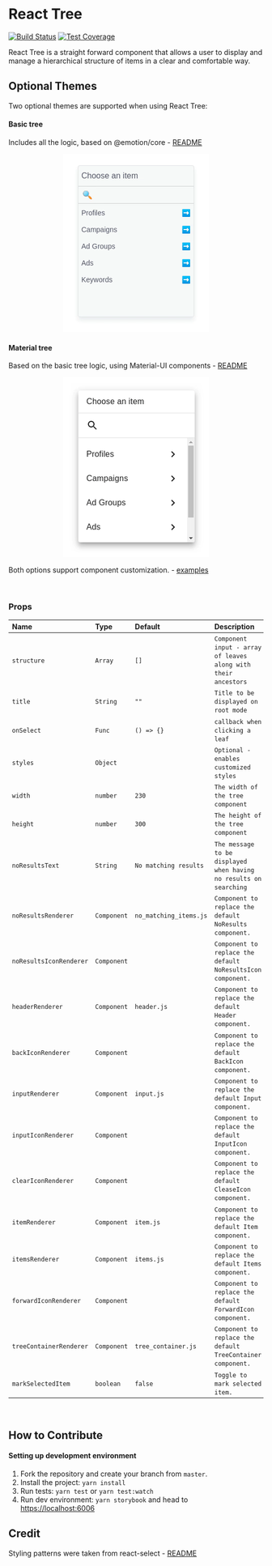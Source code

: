 # React Tree

[![Build Status](https://travis-ci.org/kenshoo/react-tree.svg?branch=master)](https://travis-ci.org/kenshoo/react-tree)
[![Test Coverage](https://api.codeclimate.com/v1/badges/7b44acc9042c5ee410a8/test_coverage)](https://codeclimate.com/github/kenshoo/react-tree/test_coverage)

React Tree is a straight forward component that allows a user to display and manage a hierarchical structure of items in a clear and comfortable way.

 ## Optional Themes
 
Two optional themes are supported when using React Tree:
 #### Basic tree
 Includes all the logic, based on @emotion/core - [README](https://github.com/kenshoo/react-tree/blob/master/packages/core/README.md)

  <p align="center">
      <img src="core-tree-demo.gif?raw=true" width="288" />
  </p>
  
 #### Material tree 
 Based on the basic tree logic, using Material-UI components - [README](https://github.com/kenshoo/react-tree/blob/master/packages/material_tree/README.md)

  <p align="center">
      <img src="react-tree-demo.gif?raw=true" width="288" />
  </p>

Both options support component customization. - [examples](https://github.com/kenshoo/react-tree/blob/master/packages/docs/stories/core.stories.js)

<br/>

### Props

| Name                   | Type        | Default                | Description                                                     |
| :------------------    | :---------- | :--------------------- | :-------------------------------------------------------------- |
| `structure`            | `Array`     | `[]`                   | `Component input - array of leaves along with their ancestors`  |
| `title`                | `String`    | `""`                   | `Title to be displayed on root mode`                            |
| `onSelect`             | `Func`      | `() => {}`             | `callback when clicking a leaf`                                 |
| `styles`               | `Object`    |                        | `Optional - enables customized styles`                          |
| `width`                | `number`    | `230 `                 | `The width of the tree component`                               |
| `height`               | `number`    | `300 `                 | `The height of the tree component`                              |
| `noResultsText`        | `String`    | `No matching results`  | `The message to be displayed when having no results on searching`                  |
| `noResultsRenderer`    | `Component` | `no_matching_items.js` | `Component to replace the default NoResults component. `        |
| `noResultsIconRenderer`| `Component` |                        | `Component to replace the default NoResultsIcon component.`     |
| `headerRenderer`       | `Component` | `header.js`            | `Component to replace the default Header component.`            |
| `backIconRenderer`     | `Component` |                       | `Component to replace the default BackIcon component. `          |
| `inputRenderer`        | `Component` | `input.js️`             | `Component to replace the default Input component. `            |
| `inputIconRenderer`    | `Component` |                        | `Component to replace the default InputIcon component. `        |
| `clearIconRenderer`    | `Component` |                        | `Component to replace the default CleaseIcon component. `       |
| `itemRenderer`         | `Component` | `item.js️`              | `Component to replace the default Item component. `             |
| `itemsRenderer`        | `Component` | `items.js`             | `Component to replace the default Items component. `            |
| `forwardIconRenderer`  | `Component` |                        | `Component to replace the default ForwardIcon component. `      |
| `treeContainerRenderer`| `Component` | `tree_container.js`    | `Component to replace the default TreeContainer component. `    |
| `markSelectedItem`     | `boolean`   | `false`                | `Toggle to mark selected item. `                                |

<br/>

## How to Contribute

#### Setting up development environment

1. Fork the repository and create your branch from `master`.
2. Install the project: `yarn install`
3. Run tests: `yarn test` or `yarn test:watch`
4. Run dev environment: `yarn storybook` and head to [https://localhost:6006](https://localhost:6006)

## Credit

Styling patterns were taken from react-select - [README](https://github.com/JedWatson/react-select/blob/master/README.md)

